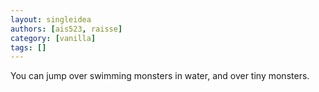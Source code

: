 ```yaml
---
layout: singleidea
authors: [ais523, raisse]
category: [vanilla]
tags: []
---
```

You can jump over swimming monsters in water, and over tiny monsters.
